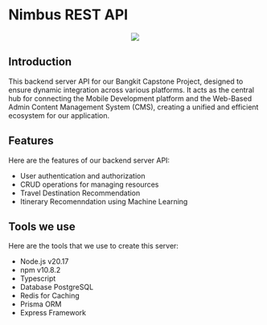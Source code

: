 # Nimbus REST API

<p align="center">
  <img src="https://upload.wikimedia.org/wikipedia/commons/thumb/d/d9/Node.js_logo.svg/300px-Node.js_logo.svg.png" />
</p>

## Introduction

This backend server API for our Bangkit Capstone Project, designed to ensure dynamic integration across various platforms. It acts as the central hub for connecting the Mobile Development platform and the Web-Based Admin Content Management System (CMS), creating a unified and efficient ecosystem for our application.

## Features

Here are the features of our backend server API:
- User authentication and authorization
- CRUD operations for managing resources
- Travel Destination Recommendation
- Itinerary Recomenndation using Machine Learning

## Tools we use

Here are the tools that we use to create this server:
- Node.js v20.17
- npm v10.8.2
- Typescript
- Database PostgreSQL
- Redis for Caching
- Prisma ORM
- Express Framework

